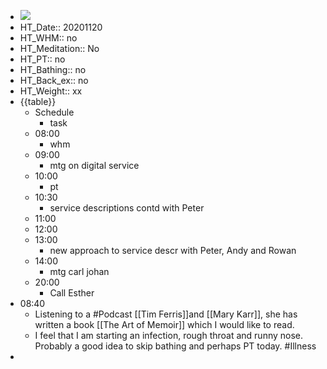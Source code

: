 - ![](https://firebasestorage.googleapis.com/v0/b/firescript-577a2.appspot.com/o/imgs%2Fapp%2FDavidsroam%2Fcc3KqMQvgQ.png?alt=media&token=f72284a7-da18-4493-992f-7683e200b8d8)
- HT_Date:: 20201120
- HT_WHM:: no
- HT_Meditation:: No
- HT_PT:: no
- HT_Bathing:: no
- HT_Back_ex:: no
- HT_Weight:: xx
- {{table}}
    - Schedule
        - task
    - 08:00
        - whm
    - 09:00
        - mtg on digital service
    - 10:00
        - pt
    - 10:30
        - service descriptions contd with Peter
    - 11:00
    - 12:00
    - 13:00
        - new approach to service descr with Peter, Andy and Rowan
    - 14:00
        - mtg carl johan
    - 20:00
        - Call Esther
-  08:40
    - Listening to a #Podcast [[Tim Ferris]]and [[Mary Karr]], she has written a book [[The Art of Memoir]] which I would like to read.
    - I feel that I am starting an infection, rough throat and runny nose. Probably a good idea to skip bathing and perhaps PT today. #Illness
-  
